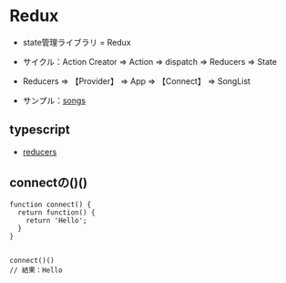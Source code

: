 # Redux
- state管理ライブラリ = Redux

- サイクル：Action Creator => Action => dispatch => Reducers => State
- Reducers => 【Provider】 => App => 【Connect】 => SongList

- サンプル：[songs]()


## typescript
- [reducers](https://github.com/endw0901/react_typescript/blob/main/reducers.md)


## connectの()()

```
function connect() {
  return function() {
    return 'Hello';
  }
}


connect()()
// 結果：Hello
```
